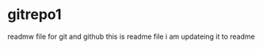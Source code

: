 # gitrepo1
readmw file for git and github
this is readme file i am updateing it to readme 









